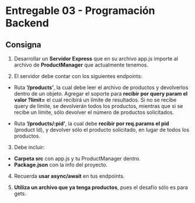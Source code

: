 # Entregable 03 - Programación Backend

## Consigna

1. Desarrollar un **Servidor Express** que en su archivo app.js importe al archivo de **ProductManager** que actualmente tenemos.

2. El servidor debe contar con los siguientes endpoints:

-  Ruta **‘/products’**, la cual debe leer el archivo de productos y devolverlos dentro de un objeto. Agregar el soporte para **recibir por query param el valor ?limit=** el cual recibirá un límite de resultados. Si no se recibe query de límite, se devolverán todos los productos, mientras que si se recibe un límite, sólo devolver el número de productos solicitados.

-  Ruta **‘/products/:pid’**, la cual debe **recibir por req.params el pid** (product Id), y devolver sólo el producto solicitado, en lugar de todos los productos.

3. Debe incluir:

-  **Carpeta src** con app.js y tu ProductManager dentro.
-  **Package.json** con la info del proyecto.

4. Recuerda **usar async/await** en tus endpoints.

5. **Utiliza un archivo que ya tenga productos**, pues el desafío sólo es para gets.
